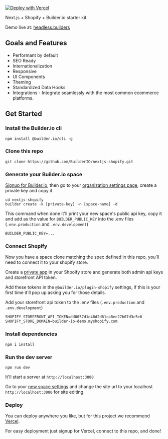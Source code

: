 [![Deploy with Vercel](https://vercel.com/button)](https://vercel.com/new/git/external?repository-url=https%3A%2F%2Fgithub.com%2Fbuilderio%2Fnextjs-shopify)

Next.js + Shopify + Builder.io starter kit.

Demo live at: [headless.builders](https://headless.builders/)

## Goals and Features

- Performant by default
- SEO Ready
- Internationalization
- Responsive
- UI Components
- Theming
- Standardized Data Hooks
- Integrations - Integrate seamlessly with the most common ecommerce platforms.



## Get Started

### Install the Builder.io cli
```
npm install @builder.io/cli -g
```

### Clone this repo
```
git clone https://github.com/BuilderIO/nextjs-shopify.git
```

### Generate your Builder.io space
<!-- TODO: link "private key" to a forum post or doc showing how to create that -->
[Signup for Builder.io](builder.io/signup), then go to your [organization settings page](https://builder.io/account/organization?root=true), create a private key and copy it

```
cd nextjs-shopify
builder create -k [private-key] -n [space-name] -d
```

This command when done it'll print your new space's public api key, copy it and add as the value for `BUILDER_PUBLIC_KEY` into the .env files (`.env.production` and `.env.development`)

```
BUILDER_PUBLIC_KEY=...
```

### Connect Shopify
Now you have a space clone matching the spec defined in this repo, you'll need to connect it to your shopify store.

Create a [private app](https://help.shopify.com/en/manual/apps/private-apps) in your Shpoify store and generate both admin api keys and storefront API token.

<!-- TODO: how do they get here?? -->
Add these tokens in the `@builder.io/plugin-shopify` settings, if this is your first time it'll pop up asking you for those details.

Add your storefront api token to the .env files (`.env.production` and `.env.development`)

```
SHOPIFY_STOREFRONT_API_TOKEN=dd0057d1e48d2d61ca8ec27b07d3c5e6
SHOPIFY_STORE_DOMAIN=builder-io-demo.myshopify.com
```

### Install dependencies
```
npm i install
```

### Run the dev server
```
npm run dev
```
It'll start a server at `http://localhost:3000`

Go to your [new space settings](https://builder.io/account/space) and change the site url to your localhost `http://localhost:3000` for site editing.


### Deploy

You can deploy anywhere you like, but for this project we recommend [Vercel](https://nextjs.org/docs/deployment). 

For easy deployment just signup for Vercel, connect to this repo, and done!

